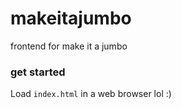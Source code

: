 # makeitajumbo
frontend for make it a jumbo

### get started
Load `index.html` in a web browser lol :)
